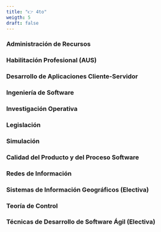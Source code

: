 ```yaml
---
title: "👉️ 4to"
weigth: 5
draft: false
---
```

### Administración de Recursos

### Habilitación Profesional (AUS)

### Desarrollo de Aplicaciones Cliente-Servidor

### Ingeniería de Software

### Investigación Operativa

### Legislación	

### Simulación

### Calidad del Producto y del Proceso Software

### Redes de Información

### Sistemas de Información Geográficos (Electiva)

### Teoría de Control

### Técnicas de Desarrollo de Software Ágil (Electiva)